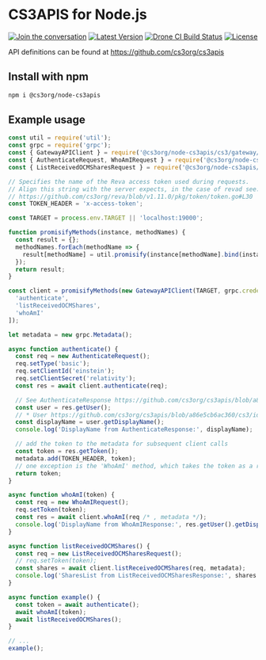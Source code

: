 # CS3APIS for Node.js

[![Join the conversation](https://badges.gitter.im/cs3org/CS3APIS.svg)](https://gitter.im/cs3org/CS3APIS) [![Latest Version](https://img.shields.io/npm/v/@cs3org/node-cs3apis)](https://www.npmjs.com/package/@cs3org/node-cs3apis) [![Drone CI Build Status](https://img.shields.io/drone/build/cs3org/node-cs3apis?server=https%3A%2F%2Fdrone.cernbox.cern.ch)](https://drone.cernbox.cern.ch/cs3org/node-cs3apis) [![License](https://img.shields.io/badge/License-Apache%202.0-blue.svg)](https://opensource.org/licenses/Apache-2.0)

API definitions can be found at https://github.com/cs3org/cs3apis

## Install with npm

```bash
npm i @cs3org/node-cs3apis
```

## Example usage
```js
const util = require('util');
const grpc = require('grpc');
const { GatewayAPIClient } = require('@cs3org/node-cs3apis/cs3/gateway/v1beta1/gateway_api_grpc_pb');
const { AuthenticateRequest, WhoAmIRequest } = require('@cs3org/node-cs3apis/cs3/gateway/v1beta1/gateway_api_pb');
const { ListReceivedOCMSharesRequest } = require('@cs3org/node-cs3apis/cs3/sharing/ocm/v1beta1/ocm_api_pb');

// Specifies the name of the Reva access token used during requests.
// Align this string with the server expects, in the case of revad see:
// https://github.com/cs3org/reva/blob/v1.11.0/pkg/token/token.go#L30
const TOKEN_HEADER = 'x-access-token';

const TARGET = process.env.TARGET || 'localhost:19000';

function promisifyMethods(instance, methodNames) {
  const result = {};
  methodNames.forEach(methodName => {
    result[methodName] = util.promisify(instance[methodName].bind(instance));
  });
  return result;
}

const client = promisifyMethods(new GatewayAPIClient(TARGET, grpc.credentials.createInsecure()), [
  'authenticate',
  'listReceivedOCMShares',
  'whoAmI'
]);

let metadata = new grpc.Metadata();

async function authenticate() {
  const req = new AuthenticateRequest();
  req.setType('basic');
  req.setClientId('einstein');
  req.setClientSecret('relativity');
  const res = await client.authenticate(req);

  // See AuthenticateResponse https://github.com/cs3org/cs3apis/blob/a86e5cb6ac360/cs3/gateway/v1beta1/gateway_api.proto#L415
  const user = res.getUser();
  // * User https://github.com/cs3org/cs3apis/blob/a86e5cb6ac360/cs3/identity/user/v1beta1/resources.proto#L53
  const displayName = user.getDisplayName();
  console.log('DisplayName from AuthenticateResponse:', displayName);

  // add the token to the metadata for subsequent client calls
  const token = res.getToken();
  metadata.add(TOKEN_HEADER, token);
  // one exception is the 'WhoAmI' method, which takes the token as a request parameter
  return token;
}

async function whoAmI(token) {
  const req = new WhoAmIRequest();
  req.setToken(token);
  const res = await client.whoAmI(req /* , metadata */);
  console.log('DisplayName from WhoAmIResponse:', res.getUser().getDisplayName());
}

async function listReceivedOCMShares() {
  const req = new ListReceivedOCMSharesRequest();
  // req.setToken(token);
  const shares = await client.listReceivedOCMShares(req, metadata);
  console.log('SharesList from ListReceivedOCMSharesResponse:', shares.getSharesList());
}

async function example() {
  const token = await authenticate();
  await whoAmI(token);
  await listReceivedOCMShares();
}

// ...
example();
```
